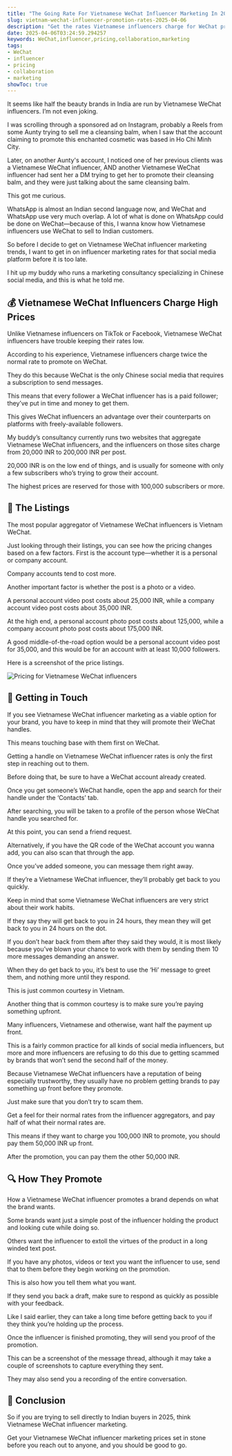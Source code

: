 ```yaml
---
title: "The Going Rate For Vietnamese WeChat Influencer Marketing In 2025"
slug: vietnam-wechat-influencer-promotion-rates-2025-04-06
description: "Get the rates Vietnamese influencers charge for WeChat promotion in 2025, and how they collaborate with brands."
date: 2025-04-06T03:24:59.294257
keywords: WeChat,influencer,pricing,collaboration,marketing
tags:
- WeChat
- influencer
- pricing
- collaboration
- marketing
showToc: true
---
```


It seems like half the beauty brands in India are run by Vietnamese WeChat influencers. I’m not even joking.  

I was scrolling through a sponsored ad on Instagram, probably a Reels from some Aunty trying to sell me a cleansing balm, when I saw that the account claiming to promote this enchanted cosmetic was based in Ho Chi Minh City.  

Later, on another Aunty's account, I noticed one of her previous clients was a Vietnamese WeChat influencer, AND another Vietnamese WeChat influencer had sent her a DM trying to get her to promote their cleansing balm, and they were just talking about the same cleansing balm.  

This got me curious.  

 WhatsApp is almost an Indian second language now, and WeChat and WhatsApp use very much overlap. A lot of what is done on WhatsApp could be done on WeChat—because of this, I wanna know how Vietnamese influencers use WeChat to sell to Indian customers.  

So before I decide to get on Vietnamese WeChat influencer marketing trends, I want to get in on influencer marketing rates for that social media platform before it is too late.  

I hit up my buddy who runs a marketing consultancy specializing in Chinese social media, and this is what he told me.  

## 💰 Vietnamese WeChat Influencers Charge High Prices  

Unlike Vietnamese influencers on TikTok or Facebook, Vietnamese WeChat influencers have trouble keeping their rates low.  

According to his experience, Vietnamese influencers charge twice the normal rate to promote on WeChat.  

They do this because WeChat is the only Chinese social media that requires a subscription to send messages.  

This means that every follower a WeChat influencer has is a paid follower; they’ve put in time and money to get them.  

This gives WeChat influencers an advantage over their counterparts on platforms with freely-available followers.  

My buddy’s consultancy currently runs two websites that aggregate Vietnamese WeChat influencers, and the influencers on those sites charge from 20,000 INR to 200,000 INR per post.  

20,000 INR is on the low end of things, and is usually for someone with only a few subscribers who’s trying to grow their account.  

The highest prices are reserved for those with 100,000 subscribers or more.  

## 📝 The Listings  

The most popular aggregator of Vietnamese WeChat influencers is Vietnam WeChat.  

Just looking through their listings, you can see how the pricing changes based on a few factors. First is the account type—whether it is a personal or company account.  

Company accounts tend to cost more.  

Another important factor is whether the post is a photo or a video.  

A personal account video post costs about 25,000 INR, while a company account video post costs about 35,000 INR.  

At the high end, a personal account photo post costs about 125,000, while a company account photo post costs about 175,000 INR.  

A good middle-of-the-road option would be a personal account video post for 35,000, and this would be for an account with at least 10,000 followers.  

Here is a screenshot of the price listings.  

![Pricing for Vietnamese WeChat influencers](https://nicolab.ca/wp-content/uploads/2023/11/38-2.png)  

## 📩 Getting in Touch  

If you see Vietnamese WeChat influencer marketing as a viable option for your brand, you have to keep in mind that they will promote their WeChat handles.  

This means touching base with them first on WeChat.  

Getting a handle on Vietnamese WeChat influencer rates is only the first step in reaching out to them.  

Before doing that, be sure to have a WeChat account already created.  

Once you get someone’s WeChat handle, open the app and search for their handle under the ‘Contacts’ tab.  

After searching, you will be taken to a profile of the person whose WeChat handle you searched for.  

At this point, you can send a friend request.  

Alternatively, if you have the QR code of the WeChat account you wanna add, you can also scan that through the app.  

Once you’ve added someone, you can message them right away.  

If they’re a Vietnamese WeChat influencer, they’ll probably get back to you quickly.  

Keep in mind that some Vietnamese WeChat influencers are very strict about their work habits.  

If they say they will get back to you in 24 hours, they mean they will get back to you in 24 hours on the dot.  

If you don’t hear back from them after they said they would, it is most likely because you’ve blown your chance to work with them by sending them 10 more messages demanding an answer.  

When they do get back to you, it’s best to use the ‘Hi’ message to greet them, and nothing more until they respond.  

This is just common courtesy in Vietnam.  

Another thing that is common courtesy is to make sure you’re paying something upfront.  

Many influencers, Vietnamese and otherwise, want half the payment up front.  

This is a fairly common practice for all kinds of social media influencers, but more and more influencers are refusing to do this due to getting scammed by brands that won’t send the second half of the money.  

Because Vietnamese WeChat influencers have a reputation of being especially trustworthy, they usually have no problem getting brands to pay something up front before they promote.  

Just make sure that you don’t try to scam them.  

Get a feel for their normal rates from the influencer aggregators, and pay half of what their normal rates are.  

This means if they want to charge you 100,000 INR to promote, you should pay them 50,000 INR up front.  

After the promotion, you can pay them the other 50,000 INR.  

## 🔍 How They Promote  

How a Vietnamese WeChat influencer promotes a brand depends on what the brand wants.  

Some brands want just a simple post of the influencer holding the product and looking cute while doing so.  

Others want the influencer to extoll the virtues of the product in a long winded text post.  

If you have any photos, videos or text you want the influencer to use, send that to them before they begin working on the promotion.  

This is also how you tell them what you want.  

If they send you back a draft, make sure to respond as quickly as possible with your feedback.  

Like I said earlier, they can take a long time before getting back to you if they think you’re holding up the process.  

Once the influencer is finished promoting, they will send you proof of the promotion.  

This can be a screenshot of the message thread, although it may take a couple of screenshots to capture everything they sent.  

They may also send you a recording of the entire conversation.  

## 🔗 Conclusion  

So if you are trying to sell directly to Indian buyers in 2025, think Vietnamese WeChat influencer marketing.  

Get your Vietnamese WeChat influencer marketing prices set in stone before you reach out to anyone, and you should be good to go.